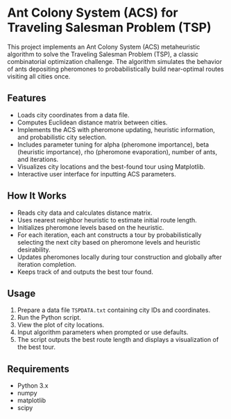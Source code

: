 # Ant Colony System (ACS) for Traveling Salesman Problem (TSP)

This project implements an Ant Colony System (ACS) metaheuristic algorithm to solve the Traveling Salesman Problem (TSP), a classic combinatorial optimization challenge. The algorithm simulates the behavior of ants depositing pheromones to probabilistically build near-optimal routes visiting all cities once.

## Features
- Loads city coordinates from a data file.
- Computes Euclidean distance matrix between cities.
- Implements the ACS with pheromone updating, heuristic information, and probabilistic city selection.
- Includes parameter tuning for alpha (pheromone importance), beta (heuristic importance), rho (pheromone evaporation), number of ants, and iterations.
- Visualizes city locations and the best-found tour using Matplotlib.
- Interactive user interface for inputting ACS parameters.

## How It Works
- Reads city data and calculates distance matrix.
- Uses nearest neighbor heuristic to estimate initial route length.
- Initializes pheromone levels based on the heuristic.
- For each iteration, each ant constructs a tour by probabilistically selecting the next city based on pheromone levels and heuristic desirability.
- Updates pheromones locally during tour construction and globally after iteration completion.
- Keeps track of and outputs the best tour found.

## Usage
1. Prepare a data file `TSPDATA.txt` containing city IDs and coordinates.
2. Run the Python script.
3. View the plot of city locations.
4. Input algorithm parameters when prompted or use defaults.
5. The script outputs the best route length and displays a visualization of the best tour.

## Requirements
- Python 3.x
- numpy
- matplotlib
- scipy


